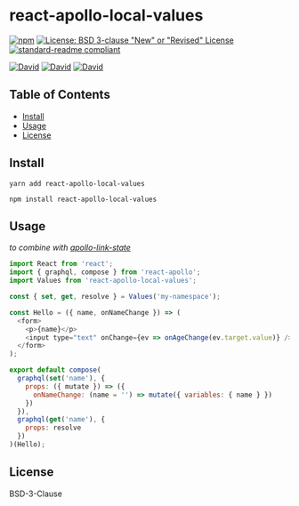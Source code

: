 # react-apollo-local-values

[![npm](https://img.shields.io/npm/v/react-apollo-local-values.svg?style=flat-square)](https://www.npmjs.com/package/react-apollo-local-values)
[![License: BSD 3-clause "New" or "Revised" License](https://img.shields.io/badge/License-MPL%202.0-brightgreen.svg?style=flat-square)](https://opensource.org/licenses/BSD-3-Clause)
[![standard-readme compliant](https://img.shields.io/badge/standard--readme-OK-green.svg?style=flat-square)](https://github.com/RichardLitt/standard-readme)

[![David](https://img.shields.io/david/ramitos/react-apollo-local-values.svg?style=flat-square)](https://david-dm.org/ramitos/react-apollo-local-values)
[![David](https://img.shields.io/david/dev/ramitos/react-apollo-local-values.svg?style=flat-square)](https://david-dm.org/ramitos/react-apollo-local-values?type=dev)
[![David](https://img.shields.io/david/peer/ramitos/react-apollo-local-values.svg?style=flat-square)](https://david-dm.org/ramitos/react-apollo-local-values?type=peer)

## Table of Contents

* [Install](#install)
* [Usage](#usage)
* [License](#license)

## Install

```
yarn add react-apollo-local-values
```
```
npm install react-apollo-local-values
```

## Usage

*to combine with [apollo-link-state](https://github.com/apollographql/apollo-link-state)*

```js
import React from 'react';
import { graphql, compose } from 'react-apollo';
import Values from 'react-apollo-local-values';

const { set, get, resolve } = Values('my-namespace');

const Hello = ({ name, onNameChange }) => (
  <form>
    <p>{name}</p>
    <input type="text" onChange={ev => onAgeChange(ev.target.value)} />
  </form>
);

export default compose(
  graphql(set('name'), {
    props: ({ mutate }) => ({
      onNameChange: (name = '') => mutate({ variables: { name } })
    })
  }),
  graphql(get('name'), {
    props: resolve
  })
)(Hello);
```

## License

BSD-3-Clause
